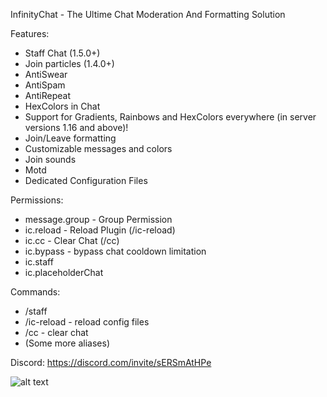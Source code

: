 InfinityChat - The Ultime Chat Moderation And Formatting Solution

Features:

- Staff Chat (1.5.0+)
- Join particles (1.4.0+)
- AntiSwear
- AntiSpam
- AntiRepeat
- HexColors in Chat
- Support for Gradients, Rainbows and HexColors everywhere (in server versions 1.16 and above)!
- Join/Leave formatting
- Customizable messages and colors
- Join sounds
- Motd
- Dedicated Configuration Files

Permissions:

- message.group - Group Permission
- ic.reload - Reload Plugin (/ic-reload)
- ic.cc - Clear Chat (/cc)
- ic.bypass - bypass chat cooldown limitation
- ic.staff
- ic.placeholderChat


Commands:

- /staff
- /ic-reload - reload config files
- /cc - clear chat
- (Some more aliases)

Discord:   https://discord.com/invite/sERSmAtHPe

![alt text](https://images.polymart.org/proxy/?url=https%3A%2F%2Fi.ibb.co%2FYDyx7x9%2FK-pkiv-g-s.png&v=2)
